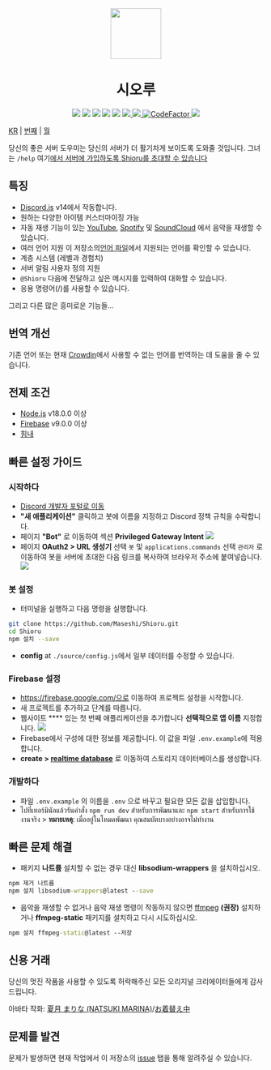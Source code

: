 <div align="center">
  <img src="https://raw.githubusercontent.com/Maseshi/Shioru/main/assets/icons/favicon-circle.png" width="100" />
  <h1>
    <strong>시오루</strong>
  </h1>
  <img src="https://img.shields.io/badge/discord.js-v14-7354F6?logo=discord&logoColor=white" />
  <img src="https://img.shields.io/github/stars/Maseshi/Shioru.svg?logo=github" />
  <img src="https://img.shields.io/github/v/release/Maseshi/Shioru">
  <img src="https://img.shields.io/github/license/Maseshi/Shioru.svg?logo=github" />
  <img src="https://img.shields.io/github/last-commit/Maseshi/Shioru">
  <a title="상태" target="_blank" href="https://shioru.statuspage.io/">
    <img src="https://img.shields.io/badge/dynamic/json?logo=google-cloud&logoColor=white&label=status&query=status.indicator&url=https%3A%2F%2Fq60yrzp0cbgg.statuspage.io%2Fapi%2Fv2%2Fstatus.json" />
  </a>
  <a title="크라우딘" target="_blank" href="https://crowdin.com/project/shioru-bot">
    <img src="https://badges.crowdin.net/shioru-bot/localized.svg">
  </a>
  <a title="CodeFactor" target="_blank" href="https://www.codefactor.io/repository/github/maseshi/shioru">
    <img src="https://www.codefactor.io/repository/github/maseshi/shioru/badge" alt="CodeFactor" />
  </a>
  <a title="탑.gg" target="_blank" href="https://top.gg/bot/704706906505347183">
    <img src="https://top.gg/api/widget/upvotes/704706906505347183.svg">
  </a>
</div>

[KR](https://github.com/Maseshi/Shioru/blob/main/documents/README.en.md) | [번째](https://github.com/Maseshi/Shioru/blob/main/documents/README.th.md) | [월](https://github.com/Maseshi/Shioru/blob/main/documents/README.ja.md)

당신의 좋은 서버 도우미는 당신의 서버가 더 활기차게 보이도록 도와줄 것입니다. 그녀는 `/help` 여기[에서 서버에 가입하도록 Shioru를 초대할 수 있습니다](https://discord.com/api/oauth2/authorize?client_id=704706906505347183&permissions=8&scope=applications.commands%20bot&redirect_uri=https%3A%2F%2Fshiorus.web.app%2Fthanks-you)

## 특징

- [Discord.js](https://discord.js.org/) v14에서 작동합니다.
- 원하는 다양한 아이템 커스터마이징 가능
- 자동 재생 기능이 있는 [YouTube](https://www.youtube.com/), [Spotify](https://www.spotify.com/) 및 [SoundCloud](https://soundcloud.com/) 에서 음악을 재생할 수 있습니다.
- 여러 언어 지원 이 저장소의[언어 파일](https://github.com/Maseshi/shioru/blob/main/source/languages)에서 지원되는 언어를 확인할 수 있습니다.
- 계층 시스템 (레벨과 경험치)
- 서버 알림 사용자 정의 지원
- `@Shioru` 다음에 전달하고 싶은 메시지를 입력하여 대화할 수 있습니다.
- 응용 명령어(/)를 사용할 수 있습니다.

그리고 다른 많은 흥미로운 기능들...

## 번역 개선

기존 언어 또는 현재 [Crowdin](https://crowdin.com/project/shioru-bot)에서 사용할 수 없는 언어를 번역하는 데 도움을 줄 수 있습니다.

## 전제 조건

- [Node.js](https://nodejs.org/) v18.0.0 이상
- [Firebase](https://firebase.google.com/) v9.0.0 이상
- [힘내](https://git-scm.com/downloads)

## 빠른 설정 가이드

### 시작하다

- [Discord 개발자 포털로 이동](https://discord.com/developers/applications)
- **"새 애플리케이션"** 클릭하고 봇에 이름을 지정하고 Discord 정책 규칙을 수락합니다.
- 페이지 **"Bot"** 로 이동하여 섹션 **Privileged Gateway Intent** ![](https://raw.githubusercontent.com/Maseshi/Shioru/main/assets/images/discord-developer-portal-privileged-gateway-intents.png)
- 페이지 **OAuth2 > URL 생성기** 선택 `봇` 및 `applications.commands` 선택 `관리자` 로 이동하여 봇을 서버에 초대한 다음 링크를 복사하여 브라우저 주소에 붙여넣습니다. ![](https://raw.githubusercontent.com/Maseshi/Shioru/main/assets/images/discord-developer-portal-scopes.png)

### 봇 설정

- 터미널을 실행하고 다음 명령을 실행합니다.

```bash
git clone https://github.com/Maseshi/Shioru.git
cd Shioru
npm 설치 --save
```

- **config** at `./source/config.js`에서 일부 데이터를 수정할 수 있습니다.

### Firebase 설정

- https://firebase.google.com/으로 이동하여 프로젝트 설정을 시작합니다.
- 새 프로젝트를 추가하고 단계를 따릅니다.
- 웹사이트 **** 있는 첫 번째 애플리케이션을 추가합니다 **선택적으로 앱 이름** 지정합니다. ![](https://raw.githubusercontent.com/Maseshi/Shioru/main/assets/images/firebase-setup-web-application.png)
- Firebase에서 구성에 대한 정보를 제공합니다. 이 값을 파일 `.env.example`에 적용합니다.
- **create > [realtime database](https://console.firebase.google.com/u/0/project/_/database/data)** 로 이동하여 스토리지 데이터베이스를 생성합니다.

### 개발하다

- 파일 `.env.example` 의 이름을 `.env` 으로 바꾸고 필요한 모든 값을 삽입합니다.
- ไปที่เทอร์มินัลแล้วรันคำสั่ง `npm run dev` สำหรับการพัฒนาและ `npm start` สำหรับการใช้งานจริง > **หมายเหตุ**: เมื่ออยู่ในโหมดพัฒนา คุณสมบัตบางอย่างอาจไม่ทำงาน

## 빠른 문제 해결

- 패키지 **나트륨** 설치할 수 없는 경우 대신 **libsodium-wrappers** 을 설치하십시오.
```bat
npm 제거 나트륨
npm 설치 libsodium-wrappers@latest --save
```
- 음악을 재생할 수 없거나 음악 재생 명령이 작동하지 않으면 [ffmpeg](https://ffmpeg.org/download.html) **(권장)** 설치하거나 **ffmpeg-static** 패키지를 설치하고 다시 시도하십시오.
```bat
npm 설치 ffmpeg-static@latest --저장
```

## 신용 거래

당신의 멋진 작품을 사용할 수 있도록 허락해주신 모든 오리지널 크리에이터들에게 감사드립니다.

아바타 작화: [夏月 まりな (NATSUKI MARINA)](https://www.pixiv.net/en/users/482462)/[お着替え中](https://www.pixiv.net/en/artworks/76075098)

## 문제를 발견

문제가 발생하면 현재 작업에서 이 저장소의 [issue](https://github.com/Maseshi/Shioru/issues) 탭을 통해 알려주실 수 있습니다.
